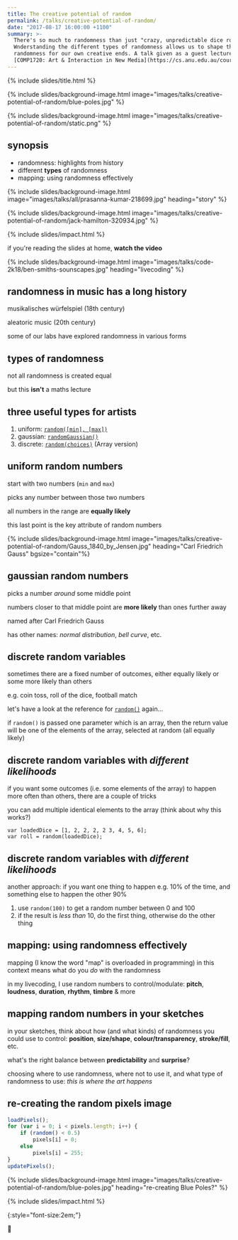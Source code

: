 ```yaml
---
title: The creative potential of random
permalink: /talks/creative-potential-of-random/
date: "2017-08-17 16:00:00 +1100"
summary: >-
  There's so much to randomness than just "crazy, unpredictable dice rools".
  Wnderstanding the different types of randomness allows us to shape this
  randomness for our own creative ends. A talk given as a guest lecture to
  [COMP1720: Art & Interaction in New Media](https://cs.anu.edu.au/courses/comp1720/) in 2017.
---
```


{% include slides/title.html %}

{% include slides/background-image.html image="images/talks/creative-potential-of-random/blue-poles.jpg" %}

{% include slides/background-image.html image="images/talks/creative-potential-of-random/static.png" %}

## synopsis

- randomness: highlights from history
- different **types** of randomness
- mapping: using randomness effectively

{% include slides/background-image.html image="images/talks/all/prasanna-kumar-218699.jpg" heading="story" %}

{% include slides/background-image.html image="images/talks/creative-potential-of-random/jack-hamilton-320934.jpg" %}

{% include slides/impact.html %}

if you're reading the slides at home, **watch the video**

{% include slides/background-image.html image="images/talks/code-2k18/ben-smiths-sounscapes.jpg" heading="livecoding" %}

## randomness in music has a long history

musikalisches würfelspiel (18th century)

aleatoric music (20th century)

some of our labs have explored randomness in various forms

## types of randomness

not all randomness is created equal

but this **isn't** a maths lecture

## three useful types for artists

1. uniform: [`random([min], [max])`](https://p5js.org/reference/#/p5/random)
2. gaussian: [`randomGaussian()`](https://p5js.org/reference/#/p5/randomGaussian)
3. discrete: [`random(choices)`](https://p5js.org/reference/#/p5/random) (Array version)

## uniform random numbers

start with two numbers (`min` and `max`)

picks any number between those two numbers

all numbers in the range are **equally likely**

this last point is the key attribute of random numbers

{% include slides/background-image.html
   image="images/talks/creative-potential-of-random/Gauss_1840_by_Jensen.jpg"
   heading="Carl Friedrich Gauss" bgsize="contain"%}

## gaussian random numbers

picks a number *around* some middle point

numbers closer to that middle point are **more likely** than ones further away

named after Carl Friedrich Gauss

has other names: *normal distribution*, *bell curve*, etc.

## discrete random variables

sometimes there are a fixed number of outcomes, either equally likely or some
more likely than others

e.g. coin toss, roll of the dice, football match

let's have a look at the reference for
[`random()`](https://p5js.org/reference/#/p5/random) again...

if `random()` is passed one parameter which is an array, then the return value
will be one of the elements of the array, selected at random (all equally
likely)


## discrete random variables with *different likelihoods*

if you want some outcomes (i.e. some elements of the array) to happen more often
than others, there are a couple of tricks

you can add multiple identical elements to the array (think about why this
works?)

```javascipt
var loadedDice = [1, 2, 2, 2, 2 3, 4, 5, 6];
var roll = random(loadedDice);
```

## discrete random variables with *different likelihoods*

another approach: if you want one thing to happen e.g. 10% of the time, and
something else to happen the other 90%

1. use `random(100)` to get a random number between 0 and 100
2. if the result is *less than* 10, do the first thing, otherwise do the other
   thing

## mapping: using randomness effectively

mapping (I know the word "map" is overloaded in programming) in this context
means what do you *do* with the randomness

in my livecoding, I use random numbers to control/modulate: **pitch**,
**loudness**, **duration**, **rhythm**, **timbre** & more

## mapping random numbers in your sketches

in your sketches, think about how (and what kinds) of randomness you could use
to control: **position**, **size/shape**, **colour/transparency**,
**stroke/fill**, etc.

what's the right balance between **predictability** and **surprise**?

choosing where to use randomness, where not to use it, and what type of
randomness to use: *this is where the art happens*

## re-creating the random pixels image

```javascript
loadPixels();
for (var i = 0; i < pixels.length; i++) {
    if (random() < 0.5)
        pixels[i] = 0;
    else
        pixels[i] = 255;
}
updatePixels();
```

{% include slides/background-image.html image="images/talks/creative-potential-of-random/blue-poles.jpg" heading="re-creating Blue Poles?" %}

{% include slides/impact.html %}

{:style="font-size:2em;"}

🤔
